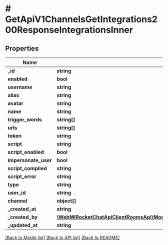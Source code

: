# # GetApiV1ChannelsGetIntegrations200ResponseIntegrationsInner

## Properties

Name | Type | Description | Notes
------------ | ------------- | ------------- | -------------
**_id** | **string** |  | [optional]
**enabled** | **bool** |  | [optional]
**username** | **string** |  | [optional]
**alias** | **string** |  | [optional]
**avatar** | **string** |  | [optional]
**name** | **string** |  | [optional]
**trigger_words** | **string[]** |  | [optional]
**urls** | **string[]** |  | [optional]
**token** | **string** |  | [optional]
**script** | **string** |  | [optional]
**script_enabled** | **bool** |  | [optional]
**impersonate_user** | **bool** |  | [optional]
**script_compiled** | **string** |  | [optional]
**script_error** | **string** |  | [optional]
**type** | **string** |  | [optional]
**user_id** | **string** |  | [optional]
**channel** | **object[]** |  | [optional]
**_created_at** | **string** |  | [optional]
**_created_by** | [**\WebMIRocketChatApiClientRoomsApi\Model\GetApiV1ChannelsGetIntegrations200ResponseIntegrationsInnerCreatedBy**](GetApiV1ChannelsGetIntegrations200ResponseIntegrationsInnerCreatedBy.md) |  | [optional]
**_updated_at** | **string** |  | [optional]

[[Back to Model list]](../../README.md#models) [[Back to API list]](../../README.md#endpoints) [[Back to README]](../../README.md)
